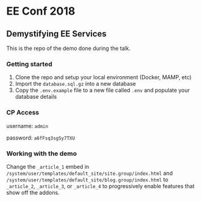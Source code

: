 # EE Conf 2018
## Demystifying EE Services

This is the repo of the demo done during the talk.

### Getting started
1. Clone the repo and setup your local environment (Docker, MAMP, etc)
2. Import the `database.sql.gz` into a new database
3. Copy the `.env.example` file to a new file called `.env` and populate your database details

### CP Access
username: `admin`

password: `a6fFsq3sgSy7TXU`

### Working with the demo

Change the `_article_1` embed in `/system/user/templates/default_site/site.group/index.html` and `/system/user/templates/default_site/blog.group/index.html` to `_article_2`, `_article_3`, or `_article_4` to progressively enable features that show off the addons.
